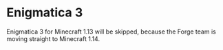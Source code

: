 <h1>Enigmatica 3</h1>

Enigmatica 3 for Minecraft 1.13 will be skipped, because the Forge team is moving straight to Minecraft 1.14.
